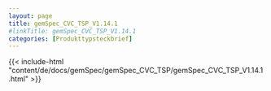 ```yaml
---
layout: page
title: gemSpec_CVC_TSP_V1.14.1
#linkTitle: gemSpec_CVC_TSP_V1.14.1
categories: [Produkttypsteckbrief]
---
```

{{< include-html "content/de/docs/gemSpec/gemSpec_CVC_TSP/gemSpec_CVC_TSP_V1.14.1.html" >}}